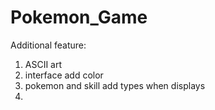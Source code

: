 # Pokemon_Game

Additional feature:
1. ASCII art
2. interface add color
3. pokemon and skill add types when displays
4. 
